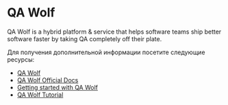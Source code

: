 # QA Wolf

QA Wolf is a hybrid platform & service that helps software teams ship better software faster by taking QA completely off their plate.

Для получения дополнительной информации посетите следующие ресурсы:

- [QA Wolf](https://www.qawolf.com/)
- [QA Wolf Official Docs](https://app.qawolf.com/docs/why-qa-wolf)
- [Getting started with QA Wolf](https://app.qawolf.com/docs/create-a-test)
- [QA Wolf Tutorial](https://www.youtube.com/watch?v=BRxVu0De-4k&list=PL33T95M59Kkg1zKCU5NHc2g2XYXOs3-DU)
